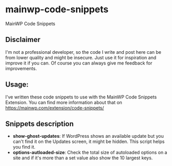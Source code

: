 # mainwp-code-snippets
MainWP Code Snippets

## Disclaimer
I'm not a professional developer, so the code I write and post here can be from lower quality and might be insecure.
Just use it for inspiration and improve it if you can. Of course you can always give me feedback for improvements.

## Usage:
I've written these code snippets to use with the MainWP Code Snippets Extension.
You can find more information about that on https://mainwp.com/extension/code-snippets/

## Snippets description

- **show-ghost-updates**: If WordPress shows an available update but you can't find it on the Updates screen, it might be hidden. This script helps you find it.
- **options-autloaded-size**: Check the total size of autoloaded options on a site and if it's more than a set value also show the 10 largest keys.
